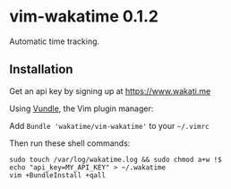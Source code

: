 vim-wakatime 0.1.2
===========

Automatic time tracking.

Installation
------------

Get an api key by signing up at https://www.wakati.me

Using [Vundle](https://github.com/gmarik/vundle), the Vim plugin manager:

Add `Bundle 'wakatime/vim-wakatime'` to your `~/.vimrc`

Then run these shell commands:

    sudo touch /var/log/wakatime.log && sudo chmod a+w !$
    echo "api_key=MY_API_KEY" > ~/.wakatime
    vim +BundleInstall +qall

